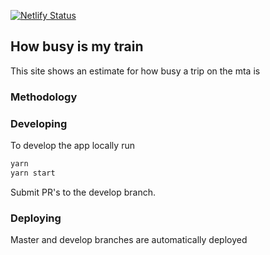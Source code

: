 [![Netlify Status](https://api.netlify.com/api/v1/badges/38c54fac-97f2-49d1-97c4-e0ffc687f779/deploy-status)](https://app.netlify.com/sites/ts-mta-crowding/deploys)

## How busy is my train

This site shows an estimate for how busy a trip on the mta is 

### Methodology 

### Developing 

To develop the app locally run 

```bash
yarn
yarn start 
```

Submit PR's to the develop branch.

### Deploying 

Master and develop branches are automatically deployed

